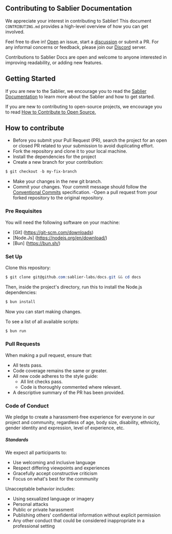 ## Contributing to Sablier Documentation

We appreciate your interest in contributing to Sablier! This document `CONTRIBUTING.md` provides a high-level overview
of how you can get involved.

Feel free to dive in! [Open](https://github.com/sablier-labs/docs/issues/new) an issue, start a
[discussion](https://github.com/sablier-labs/docs/discussions/new/choose) or submit a PR. For any informal concerns or
feedback, please join our [Discord](https://discord.gg/bSwRCwWRsT) server.

Contributions to Sablier Docs are open and welcome to anyone interested in improving readability, or adding new
features.

## Getting Started

If you are new to the Sablier, we encourage you to read the [Sablier Documentation](https://docs.sablier.com/) to learn
more about the Sablier and how to get started.

If you are new to contributing to open-source projects, we encourage you to read
[How to Contribute to Open Source.](https://opensource.guide/how-to-contribute/)

## How to contribute

- Before you submit your Pull Request (PR), search the project for an open or closed PR related to your submission to
  avoid duplicating effort.
- Fork the repository and clone it to your local machine.
- Install the dependencies for the project
- Create a new branch for your contribution:

```powershell
$ git checkout -b my-fix-branch
```

- Make your changes in the new git branch.
- Commit your changes. Your commit message should follow the
  [Conventional Commits](https://www.conventionalcommits.org/en/v1.0.0/) specification. -Open a pull request from your
  forked repository to the original repository.

### Pre Requisites

You will need the following software on your machine:

- [Git] (https://git-scm.com/downloads)
- [Node.Js] (https://nodejs.org/en/download/)
- [Bun] (https://bun.sh/)

### Set Up

Clone this repository:

```powershell
$ git clone git@github.com:sablier-labs/docs.git && cd docs
```

Then, inside the project's directory, run this to install the Node.js dependencies:

```powershell
$ bun install
```

Now you can start making changes.

To see a list of all available scripts:

```powershell
$ bun run
```

### Pull Requests

When making a pull request, ensure that:

- All tests pass.
- Code coverage remains the same or greater.
- All new code adheres to the style guide:
  - All lint checks pass.
  - Code is thoroughly commented where relevant.
- A descriptive summary of the PR has been provided.

### Code of Conduct

We pledge to create a harassment-free experience for everyone in our project and community, regardless of age, body
size, disability, ethnicity, gender identity and expression, level of experience, etc.

##### Standards

We expect all participants to:

- Use welcoming and inclusive language
- Respect differing viewpoints and experiences
- Gracefully accept constructive criticism
- Focus on what's best for the community

Unacceptable behavior includes:

- Using sexualized language or imagery
- Personal attacks
- Public or private harassment
- Publishing others' confidential information without explicit permission
- Any other conduct that could be considered inappropriate in a professional setting
